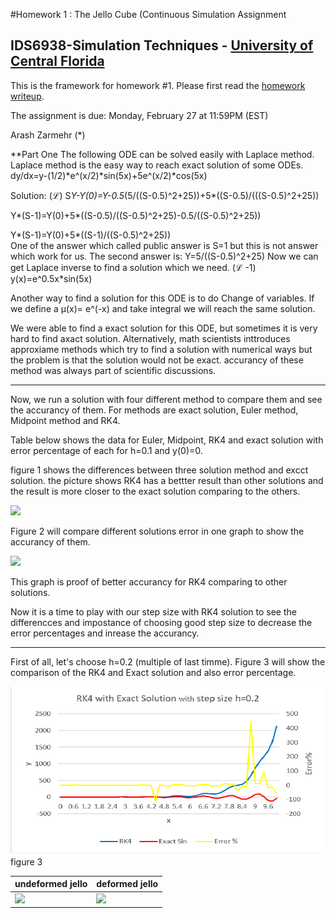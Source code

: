 #Homework 1 : The Jello Cube (Continuous Simulation Assignment
## IDS6938-Simulation Techniques - [University of Central Florida](http://www.ist.ucf.edu/grad/)


This is the framework for homework #1. Please first read the [homework writeup](HomeWork%231.pdf).

The assignment is due: Monday, February 27 at 11:59PM (EST)


Arash Zarmehr (*)



**Part One 
The following ODE can be solved easily with Laplace method. Laplace method is the easy way to reach exact solution of some ODEs.
dy/dx=y-(1/2)*e^(x/2)*sin(5x)+5e^(x/2)*cos(5x)

Solution:
(ℒ) 
S*Y-Y(0)=Y-0.5*(5/((S-0.5)^2+25))+5*((S-0.5)/(((S-0.5)^2+25))

Y*(S-1)=Y(0)+5*((S-0.5)/((S-0.5)^2+25)-0.5/((S-0.5)^2+25))

Y*(S-1)=Y(0)+5*((S-1)/((S-0.5)^2+25))  
One of the answer which called public answer is S=1 but this is not answer which work for us. 
The second answer is:
Y=5/((S-0.5)^2+25)
Now we can get Laplace inverse to find a solution which we need.
(ℒ -1)
y(x)=e^0.5x*sin(5x)


Another way to find a solution for this ODE is to do Change of variables.
If we define a µ(x)= e^(-x)   and take integral we will reach the same solution.

We were able to find a exact solution for this ODE, but sometimes it is very hard to find axact solution. Alternatively, math scientists inttroduces approxiame methods which try to find a solution with numerical ways but the problem is that the solution would not be exact. accurancy of these method was always part of scientific discussions. 


* * *



Now, we run a solution with four different method to compare them and see the accurancy of them. For methods are exact solution, Euler method, Midpoint method and RK4.

Table below shows the data for Euler, Midpoint, RK4 and exact solution with error percentage of each for h=0.1 and y(0)=0.

figure 1 shows the differences between three solution method and excct solution. the picture shows RK4 has a bettter result than other solutions and the result is more closer to the exact solution comparing to the others. 

![](IDS6938-SimulationTechniques/Homework1/images/1.png)

Figure 2 will compare different solutions error in one graph to show the accurancy of them.

![](IDS6938-SimulationTechniques/Homework1/images/2.png)

This graph is proof of better accurancy for RK4 comparing to other solutions.

Now it is a time to play with our step size with RK4 solution to see the differencces and impostance of choosing good step size to decrease  the error percentages and inrease the accurancy.

***

First of all, let's choose h=0.2 (multiple of last timme). Figure 3 will show the comparison of the RK4 and Exact solution and also error percentage.



![](images/3.png)
figure 3 












| undeformed jello  | deformed jello |
| ------------- | ------------- |
| ![](images/undeformed3.png?raw=true)  | ![](images/deformed3.png?raw=true) |

